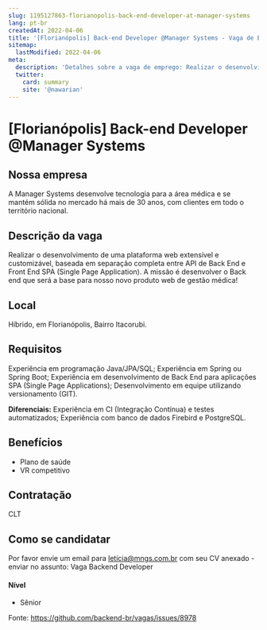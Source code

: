 ```yaml
---
slug: 1195127863-florianopolis-back-end-developer-at-manager-systems
lang: pt-br
createdAt: 2022-04-06
title: '[Florianópolis] Back-end Developer @Manager Systems - Vaga de Emprego'
sitemap:
  lastModified: 2022-04-06
meta:
  description: 'Detalhes sobre a vaga de emprego: Realizar o desenvolvimento de uma plataforma web extensível e customizável, baseada em separação completa entre API de Back End e Front End SPA (Single Page Application). A missão é desenvolver o Back end que será a base para nosso novo produto web de gestão médica!'
  twitter:
    card: summary
    site: '@nawarian'
---
```


# [Florianópolis] Back-end Developer @Manager Systems

## Nossa empresa
A Manager Systems desenvolve tecnologia para a área médica e se mantém sólida no mercado há mais de 30 anos, com clientes em todo o território nacional.

## Descrição da vaga
Realizar o desenvolvimento de uma plataforma web extensível e customizável, baseada em separação completa entre API de Back End  e Front End SPA (Single Page Application). 
A missão é desenvolver o Back end que será a base para nosso novo produto web de gestão médica!

## Local
Híbrido, em Florianópolis, Bairro Itacorubi.

## Requisitos
Experiência em programação Java/JPA/SQL;
Experiência em Spring ou Spring Boot;
Experiência em desenvolvimento de Back End para aplicações SPA (Single Page Applications);
Desenvolvimento em equipe utilizando versionamento (GIT).

**Diferenciais:**
Experiência em CI (Integração Contínua) e testes automatizados;
Experiência com banco de dados Firebird e PostgreSQL.

## Benefícios
- Plano de saúde
- VR competitivo

## Contratação
CLT

## Como se candidatar
Por favor envie um email para leticia@mngs.com.br com seu CV anexado - enviar no assunto: Vaga Backend Developer

#### Nível
- Sênior





Fonte: https://github.com/backend-br/vagas/issues/8978